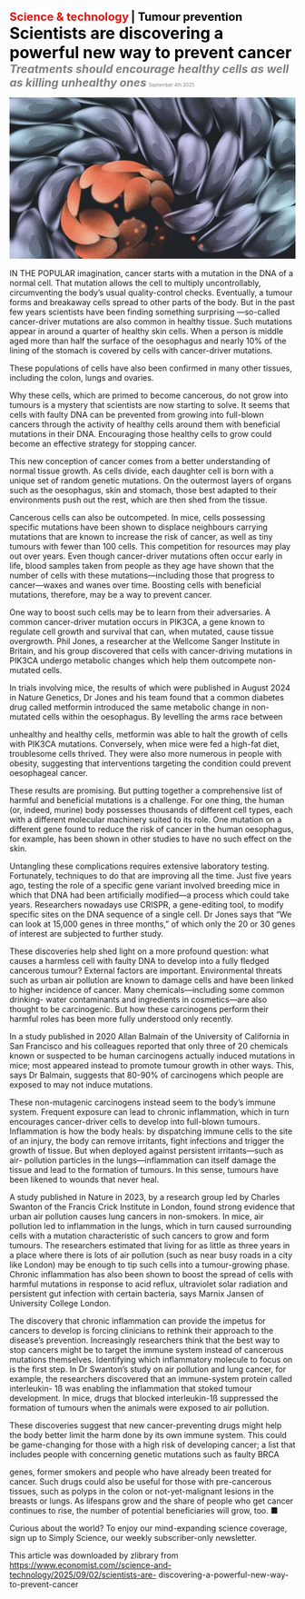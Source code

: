 <span style="color:#E3120B; font-size:14.9pt; font-weight:bold;">Science & technology</span> <span style="color:#000000; font-size:14.9pt; font-weight:bold;">| Tumour prevention</span>
<span style="color:#000000; font-size:21.0pt; font-weight:bold;">Scientists are discovering a powerful new way to prevent cancer</span>
<span style="color:#808080; font-size:14.9pt; font-weight:bold; font-style:italic;">Treatments should encourage healthy cells as well as killing unhealthy ones</span>
<span style="color:#808080; font-size:6.2pt;">September 4th 2025</span>

![](../images/064_Scientists_are_discovering_a_powerful_new_way_to_prevent_can/p0262_img01.jpeg)

IN THE POPULAR imagination, cancer starts with a mutation in the DNA of a normal cell. That mutation allows the cell to multiply uncontrollably, circumventing the body’s usual quality-control checks. Eventually, a tumour forms and breakaway cells spread to other parts of the body. But in the past few years scientists have been finding something surprising —so-called cancer-driver mutations are also common in healthy tissue. Such mutations appear in around a quarter of healthy skin cells. When a person is middle aged more than half the surface of the oesophagus and nearly 10% of the lining of the stomach is covered by cells with cancer-driver mutations.

These populations of cells have also been confirmed in many other tissues, including the colon, lungs and ovaries.

Why these cells, which are primed to become cancerous, do not grow into tumours is a mystery that scientists are now starting to solve. It seems that cells with faulty DNA can be prevented from growing into full-blown cancers through the activity of healthy cells around them with beneficial mutations in their DNA. Encouraging those healthy cells to grow could become an effective strategy for stopping cancer.

This new conception of cancer comes from a better understanding of normal tissue growth. As cells divide, each daughter cell is born with a unique set of random genetic mutations. On the outermost layers of organs such as the oesophagus, skin and stomach, those best adapted to their environments push out the rest, which are then shed from the tissue.

Cancerous cells can also be outcompeted. In mice, cells possessing specific mutations have been shown to displace neighbours carrying mutations that are known to increase the risk of cancer, as well as tiny tumours with fewer than 100 cells. This competition for resources may play out over years. Even though cancer-driver mutations often occur early in life, blood samples taken from people as they age have shown that the number of cells with these mutations—including those that progress to cancer—waxes and wanes over time. Boosting cells with beneficial mutations, therefore, may be a way to prevent cancer.

One way to boost such cells may be to learn from their adversaries. A common cancer-driver mutation occurs in PIK3CA, a gene known to regulate cell growth and survival that can, when mutated, cause tissue overgrowth. Phil Jones, a researcher at the Wellcome Sanger Institute in Britain, and his group discovered that cells with cancer-driving mutations in PIK3CA undergo metabolic changes which help them outcompete non- mutated cells.

In trials involving mice, the results of which were published in August 2024 in Nature Genetics, Dr Jones and his team found that a common diabetes drug called metformin introduced the same metabolic change in non- mutated cells within the oesophagus. By levelling the arms race between

unhealthy and healthy cells, metformin was able to halt the growth of cells with PIK3CA mutations. Conversely, when mice were fed a high-fat diet, troublesome cells thrived. They were also more numerous in people with obesity, suggesting that interventions targeting the condition could prevent oesophageal cancer.

These results are promising. But putting together a comprehensive list of harmful and beneficial mutations is a challenge. For one thing, the human (or, indeed, murine) body possesses thousands of different cell types, each with a different molecular machinery suited to its role. One mutation on a different gene found to reduce the risk of cancer in the human oesophagus, for example, has been shown in other studies to have no such effect on the skin.

Untangling these complications requires extensive laboratory testing. Fortunately, techniques to do that are improving all the time. Just five years ago, testing the role of a specific gene variant involved breeding mice in which that DNA had been artificially modified—a process which could take years. Researchers nowadays use CRISPR, a gene-editing tool, to modify specific sites on the DNA sequence of a single cell. Dr Jones says that “We can look at 15,000 genes in three months,” of which only the 20 or 30 genes of interest are subjected to further study.

These discoveries help shed light on a more profound question: what causes a harmless cell with faulty DNA to develop into a fully fledged cancerous tumour? External factors are important. Environmental threats such as urban air pollution are known to damage cells and have been linked to higher incidence of cancer. Many chemicals—including some common drinking- water contaminants and ingredients in cosmetics—are also thought to be carcinogenic. But how these carcinogens perform their harmful roles has been more fully understood only recently.

In a study published in 2020 Allan Balmain of the University of California in San Francisco and his colleagues reported that only three of 20 chemicals known or suspected to be human carcinogens actually induced mutations in mice; most appeared instead to promote tumour growth in other ways. This, says Dr Balmain, suggests that 80-90% of carcinogens which people are exposed to may not induce mutations.

These non-mutagenic carcinogens instead seem to the body’s immune system. Frequent exposure can lead to chronic inflammation, which in turn encourages cancer-driver cells to develop into full-blown tumours. Inflammation is how the body heals: by dispatching immune cells to the site of an injury, the body can remove irritants, fight infections and trigger the growth of tissue. But when deployed against persistent irritants—such as air- pollution particles in the lungs—inflammation can itself damage the tissue and lead to the formation of tumours. In this sense, tumours have been likened to wounds that never heal.

A study published in Nature in 2023, by a research group led by Charles Swanton of the Francis Crick Institute in London, found strong evidence that urban air pollution causes lung cancers in non-smokers. In mice, air pollution led to inflammation in the lungs, which in turn caused surrounding cells with a mutation characteristic of such cancers to grow and form tumours. The researchers estimated that living for as little as three years in a place where there is lots of air pollution (such as near busy roads in a city like London) may be enough to tip such cells into a tumour-growing phase. Chronic inflammation has also been shown to boost the spread of cells with harmful mutations in response to acid reflux, ultraviolet solar radiation and persistent gut infection with certain bacteria, says Marnix Jansen of University College London.

The discovery that chronic inflammation can provide the impetus for cancers to develop is forcing clinicians to rethink their approach to the disease’s prevention. Increasingly researchers think that the best way to stop cancers might be to target the immune system instead of cancerous mutations themselves. Identifying which inflammatory molecule to focus on is the first step. In Dr Swanton’s study on air pollution and lung cancer, for example, the researchers discovered that an immune-system protein called interleukin- 1ß was enabling the inflammation that stoked tumour development. In mice, drugs that blocked interleukin-1ß suppressed the formation of tumours when the animals were exposed to air pollution.

These discoveries suggest that new cancer-preventing drugs might help the body better limit the harm done by its own immune system. This could be game-changing for those with a high risk of developing cancer; a list that includes people with concerning genetic mutations such as faulty BRCA

genes, former smokers and people who have already been treated for cancer. Such drugs could also be useful for those with pre-cancerous tissues, such as polyps in the colon or not-yet-malignant lesions in the breasts or lungs. As lifespans grow and the share of people who get cancer continues to rise, the number of potential beneficiaries will grow, too. ■

Curious about the world? To enjoy our mind-expanding science coverage, sign up to Simply Science, our weekly subscriber-only newsletter.

This article was downloaded by zlibrary from https://www.economist.com//science-and-technology/2025/09/02/scientists-are- discovering-a-powerful-new-way-to-prevent-cancer